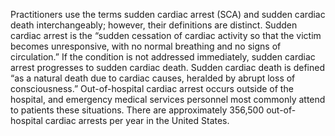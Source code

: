 Practitioners use the terms sudden cardiac arrest (SCA) and sudden cardiac death interchangeably; however, their definitions are distinct. Sudden cardiac arrest is the “sudden cessation of cardiac activity so that the victim becomes unresponsive, with no normal breathing and no signs of circulation.” If the condition is not addressed immediately, sudden cardiac arrest progresses to sudden cardiac death. Sudden cardiac death is defined “as a natural death due to cardiac causes, heralded by abrupt loss of consciousness.” Out-of-hospital cardiac arrest occurs outside of the hospital, and emergency medical services personnel most commonly attend to patients these situations. There are approximately 356,500 out-of-hospital cardiac arrests per year in the United States.